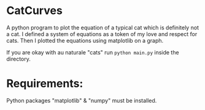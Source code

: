 # CatCurves
 A python program to plot the equation of a typical cat which is definitely not a cat.
 I defined a system of equations as a token of my love and respect for cats.
 Then I plotted the equations using matplotlib on a graph.

 If you are okay with au naturale "cats" run `python main.py` inside the directory.

# Requirements:
 Python packages "matplotlib" & "numpy" must be installed.
